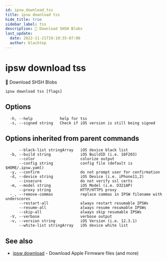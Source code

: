 ```yaml
---
id: ipsw_download_tss
title: ipsw download tss
hide_title: true
sidebar_label: tss
description: 🚧 Download SHSH Blobs
last_update:
  date: 2022-11-21T19:10:35-07:00
  author: blacktop
---
```

# ipsw download tss

🚧 Download SHSH Blobs

```
ipsw download tss [flags]
```

## Options

```
  -h, --help            help for tss
  -s, --signed string   Check if iOS version is still being signed
```

## Options inherited from parent commands

```
      --black-list stringArray   iOS device black list
  -b, --build string             iOS BuildID (i.e. 16F203)
      --color                    colorize output
      --config string            config file (default is $HOME/.ipsw.yaml)
  -y, --confirm                  do not prompt user for confirmation
  -d, --device string            iOS Device (i.e. iPhone11,2)
      --insecure                 do not verify ssl certs
  -m, --model string             iOS Model (i.e. D321AP)
      --proxy string             HTTP/HTTPS proxy
  -_, --remove-commas            replace commas in IPSW filename with underscores
      --restart-all              always restart resumable IPSWs
      --resume-all               always resume resumable IPSWs
      --skip-all                 always skip resumable IPSWs
  -V, --verbose                  verbose output
  -v, --version string           iOS Version (i.e. 12.3.1)
      --white-list stringArray   iOS device white list
```

## See also

* [ipsw download](/docs/cli/download/ipsw_download)	 - Download Apple Firmware files (and more)

